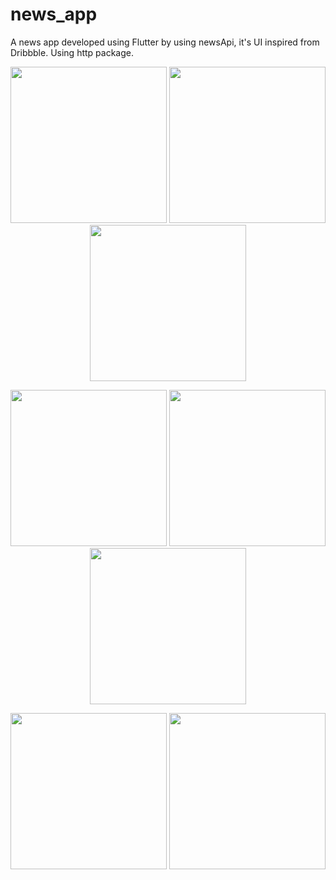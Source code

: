 # news_app

A news app developed using Flutter by using newsApi, it's UI inspired from Dribbble. Using http package.

<p align="center">
  <img src="https://github.com/user-attachments/assets/b723addc-0980-430f-8829-842844d1746a" width="250" />
  <img src="https://github.com/user-attachments/assets/9b6c2241-6942-47a5-802f-60d52d36cb6a" width="250" />
  <img src="https://github.com/user-attachments/assets/186c3094-e578-4311-ab2f-7960a25d898a" width="250" />
</p>
<p align="center">
  <img src="https://github.com/user-attachments/assets/c37bc966-477f-4487-b94b-91d51a222f92" width="250" />
  <img src="https://github.com/user-attachments/assets/74f09598-3d7b-4ff5-a2f3-3caf6cfea985" width="250" />
  <img src="https://github.com/user-attachments/assets/72891424-9f4c-4fba-afd8-51eb740dfa38" width="250" />
</p>
<p align="center">
  <img src="https://github.com/user-attachments/assets/ae99bd97-ad79-47ac-b821-4685d0bb770d" width="250" />
  <img src="https://github.com/user-attachments/assets/23f181b8-a80e-4b15-9872-a562e4e8ac3f" width="250" />
</p>
